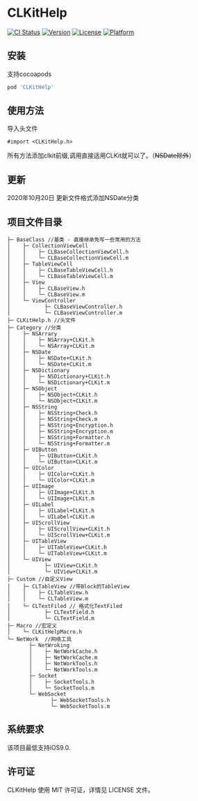 # CLKitHelp

[![CI Status](https://img.shields.io/travis/hongcl8114@hotmail.com/CLKitHelp.svg?style=flat)](https://travis-ci.org/hongcl8114@hotmail.com/CLKitHelp)
[![Version](https://img.shields.io/cocoapods/v/CLKitHelp.svg?style=flat)](https://cocoapods.org/pods/CLKitHelp)
[![License](https://img.shields.io/cocoapods/l/CLKitHelp.svg?style=flat)](https://cocoapods.org/pods/CLKitHelp)
[![Platform](https://img.shields.io/cocoapods/p/CLKitHelp.svg?style=flat)](https://cocoapods.org/pods/CLKitHelp)

## 安装
支持cocoapods
```ruby
pod 'CLKitHelp'
```
## 使用方法
导入头文件

```
#import <CLKitHelp.h>
```
所有方法添加clkit前缀,调用直接适用CLKit就可以了。（~~NSDate除外~~）

## 更新
2020年10月20日 更新文件格式添加NSDate分类


## 项目文件目录

```CLKitHelp
├─ BaseClass //基类 - 直接继承免写一些常用的方法
│    ├─ CollectionViewCell
│    │    ├─ CLBaseCollectionViewCell.h
│    │    └─ CLBaseCollectionViewCell.m
│    ├─ TableViewCell
│    │    ├─ CLBaseTableViewCell.h
│    │    └─ CLBaseTableViewCell.m
│    ├─ View
│    │    ├─ CLBaseView.h
│    │    └─ CLBaseView.m
│    └─ ViewController
│           ├─ CLBaseViewController.h
│           └─ CLBaseViewController.m
├─ CLKitHelp.h //头文件
├─ Category //分类
│    ├─ NSArrary
│    │    ├─ NSArray+CLKit.h
│    │    └─ NSArray+CLKit.m
│    ├─ NSDate
│    │    ├─ NSDate+CLKit.h
│    │    └─ NSDate+CLKit.m
│    ├─ NSDictionary
│    │    ├─ NSDictionary+CLKit.h
│    │    └─ NSDictionary+CLKit.m
│    ├─ NSObject
│    │    ├─ NSObject+CLKit.h
│    │    └─ NSObject+CLKit.m
│    ├─ NSString
│    │    ├─ NSString+Check.h
│    │    ├─ NSString+Check.m
│    │    ├─ NSString+Encryption.h
│    │    ├─ NSString+Encryption.m
│    │    ├─ NSString+Formatter.h
│    │    └─ NSString+Formatter.m
│    ├─ UIButton
│    │    ├─ UIButton+CLKit.h
│    │    └─ UIButton+CLKit.m
│    ├─ UIColor
│    │    ├─ UIColor+CLKit.h
│    │    └─ UIColor+CLKit.m
│    ├─ UIImage
│    │    ├─ UIImage+CLKit.h
│    │    └─ UIImage+CLKit.m
│    ├─ UILabel
│    │    ├─ UILabel+CLKit.h
│    │    └─ UILabel+CLKit.m
│    ├─ UIScrollView
│    │    ├─ UIScrollView+CLKit.h
│    │    └─ UIScrollView+CLKit.m
│    ├─ UITableView
│    │    ├─ UITableView+CLKit.h
│    │    └─ UITableView+CLKit.m
│    └─ UIView
│           ├─ UIView+CLKit.h
│           └─ UIView+CLKit.m
├─ Custom //自定义View
│    ├─ CLTableView //带Block的TableView
│    │    ├─ CLTableView.h
│    │    └─ CLTableView.m
│    └─ CLTextFiled // 格式化TextFiled
│           ├─ CLTextField.h
│           └─ CLTextField.m
├─ Macro //宏定义
│    └─ CLKitHelpMacro.h
└─ NetWork  //网络工具
       ├─ NetWroking
       │    ├─ NetWorkCache.h
       │    ├─ NetWorkCache.m
       │    ├─ NetWorkTools.h
       │    └─ NetWorkTools.m
       ├─ Socket
       │    ├─ SocketTools.h
       │    └─ SocketTools.m
       └─ WebSocket 
              ├─ WebSocketTools.h
              └─ WebSocketTools.m
```
              
## 系统要求
该项目最低支持iOS9.0.

## 许可证
CLKitHelp  使用 MIT 许可证，详情见 LICENSE 文件。

